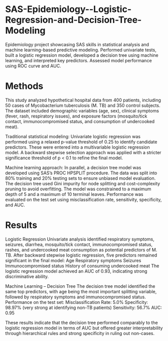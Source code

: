 # SAS-Epidemiology--Logistic-Regression-and-Decision-Tree-Modeling
Epidemiology project showcasing SAS skills in statistical analysis and machine learning-based predictive modeling. Performed univariate tests, built a logistic regression model, developed a decision tree using machine learning, and interpreted key predictors. Assessed model performance using ROC curve and AUC.

# Methods
This study analyzed hypothetical hospital data from 400 patients, including 50 cases of Mycobacterium tuberculosis (M. TB) and 350 control subjects. The dataset included demographic variables (age, sex), clinical symptoms (fever, rash, respiratory issues), and exposure factors (mosquito/tick contact, immunocompromised status, and consumption of undercooked meat).

Traditional statistical modeling:
Univariate logistic regression was performed using a relaxed p-value threshold of 0.25 to identify candidate predictors.
These were entered into a multivariable logistic regression model.
A backward stepwise selection approach was applied with a stricter significance threshold of p < 0.1 to refine the final model.

Machine learning approach:
In parallel, a decision tree model was developed using SAS’s PROC HPSPLIT procedure.
The data was split into 80% training and 20% testing sets to ensure unbiased model evaluation.
The decision tree used Gini impurity for node splitting and cost-complexity pruning to avoid overfitting.
The model was constrained to a maximum depth of 5 and a maximum of 10 terminal leaves.
Performance was evaluated on the test set using misclassification rate, sensitivity, specificity, and AUC.

# Results

Logistic Regression
Univariate analysis identified respiratory symptoms, seizures, diarrhea, mosquito/tick contact, immunocompromised status, rashes, and undercooked meat consumption as potential predictors of M. TB.
After backward stepwise logistic regression, five predictors remained significant in the final model:
Age
Respiratory symptoms
Seizures
Immunocompromised status
History of consuming undercooked meat
The logistic regression model achieved an AUC of 0.93, indicating strong discriminative ability.

Machine Learning – Decision Tree
The decision tree model identified the same top predictors, with age being the most important splitting variable, followed by respiratory symptoms and immunocompromised status.
Performance on the test set:
Misclassification Rate: 5.0%
Specificity: 98.97% (very strong at identifying non-TB patients)
Sensitivity: 56.7%
AUC: 0.95

These results indicate that the decision tree performed comparably to the logistic regression model in terms of AUC but offered greater interpretability through hierarchical rules and strong specificity in ruling out non-cases.
